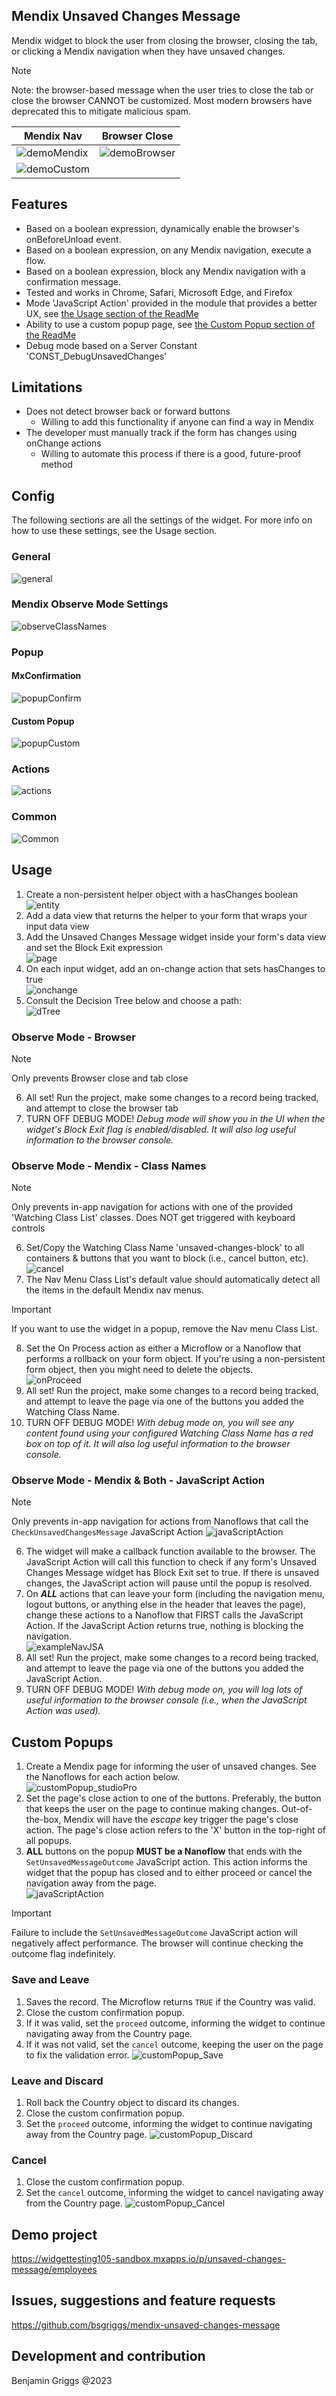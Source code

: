 ## Mendix Unsaved Changes Message
Mendix widget to block the user from closing the browser, closing the tab, or clicking a Mendix navigation when they have unsaved changes.

> [!NOTE]  
> Note: the browser-based message when the user tries to close the tab or close the browser CANNOT be customized. Most modern browsers have deprecated this to mitigate malicious spam.

| Mendix Nav | Browser Close |  
| ------------- | ------------- |  
| ![demoMendix](https://github.com/bsgriggs/mendix-unsaved-changes-message/blob/media/demoMendix.png)   | ![demoBrowser](https://github.com/bsgriggs/mendix-unsaved-changes-message/blob/media/demoBrowser.png)   |  
| ![demoCustom](https://github.com/bsgriggs/mendix-unsaved-changes-message/blob/media/demoCustom.png)   |    |  

## Features
- Based on a boolean expression, dynamically enable the browser's onBeforeUnload event. 
- Based on a boolean expression, on any Mendix navigation, execute a flow.
- Based on a boolean expression, block any Mendix navigation with a confirmation message.
- Tested and works in Chrome, Safari, Microsoft Edge, and Firefox
- Mode 'JavaScript Action' provided in the module that provides a better UX, see [the Usage section of the ReadMe](https://github.com/bsgriggs/mendix-unsaved-changes-message/edit/master/README.md#usage)
- Ability to use a custom popup page, see [the Custom Popup section of the ReadMe](https://github.com/bsgriggs/mendix-unsaved-changes-message/edit/master/README.md#custom-popups)
- Debug mode based on a Server Constant 'CONST_DebugUnsavedChanges'

## Limitations
- Does not detect browser back or forward buttons 
  - Willing to add this functionality if anyone can find a way in Mendix
- The developer must manually track if the form has changes using onChange actions
  - Willing to automate this process if there is a good, future-proof method

## Config
The following sections are all the settings of the widget. For more info on how to use these settings, see the Usage section.  
### General
![general](https://github.com/bsgriggs/mendix-unsaved-changes-message/blob/media/general.png)  
### Mendix Observe Mode Settings
![observeClassNames](https://github.com/bsgriggs/mendix-unsaved-changes-message/blob/media/observeClassNames.png)  
### Popup
#### MxConfirmation
![popupConfirm](https://github.com/bsgriggs/mendix-unsaved-changes-message/blob/media/popupConfirm.png)  
#### Custom Popup
![popupCustom](https://github.com/bsgriggs/mendix-unsaved-changes-message/blob/media/popupCustom.png)  
### Actions
![actions](https://github.com/bsgriggs/mendix-unsaved-changes-message/blob/media/actions.png)  
### Common
![Common](https://github.com/bsgriggs/mendix-unsaved-changes-message/blob/media/Common.png)  

## Usage
1. Create a non-persistent helper object with a hasChanges boolean  
![entity](https://github.com/bsgriggs/mendix-unsaved-changes-message/blob/media/entity.png)  
2. Add a data view that returns the helper to your form that wraps your input data view  
3. Add the Unsaved Changes Message widget inside your form's data view and set the Block Exit expression  
![page](https://github.com/bsgriggs/mendix-unsaved-changes-message/blob/media/page.png)  
4. On each input widget, add an on-change action that sets hasChanges to true  
![onchange](https://github.com/bsgriggs/mendix-unsaved-changes-message/blob/media/onChange.png)  
5. Consult the Decision Tree below and choose a path:  
![dTree](https://github.com/bsgriggs/mendix-unsaved-changes-message/blob/media/observeDTree.png)  

### Observe Mode - Browser
> [!NOTE]  
> Only prevents Browser close and tab close
6. All set! Run the project, make some changes to a record being tracked, and attempt to close the browser tab  
7. TURN OFF DEBUG MODE! _Debug mode will show you in the UI when the widget's Block Exit flag is enabled/disabled. It will also log useful information to the browser console._  

### Observe Mode - Mendix - Class Names
> [!NOTE]  
> Only prevents in-app navigation for actions with one of the provided 'Watching Class List' classes. Does NOT get triggered with keyboard controls
6. Set/Copy the Watching Class Name 'unsaved-changes-block' to all containers & buttons that you want to block (i.e., cancel button, etc).  
![cancel](https://github.com/bsgriggs/mendix-unsaved-changes-message/blob/media/cancel.png)   
7. The Nav Menu Class List's default value should automatically detect all the items in the default Mendix nav menus.
> [!IMPORTANT]  
> If you want to use the widget in a popup, remove the Nav menu Class List.  
8. Set the On Process action as either a Microflow or a Nanoflow that performs a rollback on your form object. If you're using a non-persistent form object, then you might need to delete the objects.  
![onProceed](https://github.com/bsgriggs/mendix-unsaved-changes-message/blob/media/OnProceed.png)  
9. All set! Run the project, make some changes to a record being tracked, and attempt to leave the page via one of the buttons you added the Watching Class Name. 
10. TURN OFF DEBUG MODE! _With debug mode on, you will see any content found using your configured Watching Class Name has a red box on top of it. It will also log useful information to the browser console._  

### Observe Mode - Mendix & Both - JavaScript Action
> [!NOTE]  
> Only prevents in-app navigation for actions from Nanoflows that call the `CheckUnsavedChangesMessage` JavaScript Action
![javaScriptAction](https://github.com/bsgriggs/mendix-unsaved-changes-message/blob/media/utils.png)  
6. The widget will make a callback function available to the browser. The JavaScript Action will call this function to check if any form's Unsaved Changes Message widget has Block Exit set to true. If there is unsaved changes, the JavaScript action will pause until the popup is resolved.   
7. On _**ALL**_ actions that can leave your form (including the navigation menu, logout buttons, or anything else in the header that leaves the page), change these actions to a Nanoflow that FIRST calls the JavaScript Action. If the JavaScript Action returns true, nothing is blocking the navigation.  
![exampleNavJSA](https://github.com/bsgriggs/mendix-unsaved-changes-message/blob/media/exampleNavJSA.png)  
8. All set! Run the project, make some changes to a record being tracked, and attempt to leave the page via one of the buttons you added the JavaScript Action. 
9. TURN OFF DEBUG MODE! _With debug mode on, you will log lots of useful information to the browser console (i.e., when the JavaScript Action was used)._  

## Custom Popups
1. Create a Mendix page for informing the user of unsaved changes. See the Nanoflows for each action below.  
![customPopup_studioPro](https://github.com/bsgriggs/mendix-unsaved-changes-message/blob/media/customPopup_studioPro.png)  
2. Set the page's close action to one of the buttons. Preferably, the button that keeps the user on the page to continue making changes. Out-of-the-box, Mendix will have the _escape_ key trigger the page's close action. The page's close action refers to the 'X' button in the top-right of all popups.
3. **ALL** buttons on the popup **MUST be a Nanoflow** that ends with the `SetUnsavedMessageOutcome` JavaScript action. This action informs the widget that the popup has closed and to either proceed or cancel the navigation away from the page.  
![javaScriptAction](https://github.com/bsgriggs/mendix-unsaved-changes-message/blob/media/utils.png)

> [!Important]  
> Failure to include the `SetUnsavedMessageOutcome` JavaScript action will negatively affect performance. The browser will continue checking the outcome flag indefinitely. 

### Save and Leave
1. Saves the record. The Microflow returns `TRUE` if the Country was valid.
2. Close the custom confirmation popup.
3. If it was valid, set the `proceed` outcome, informing the widget to continue navigating away from the Country page.
4. If it was not valid, set the `cancel` outcome, keeping the user on the page to fix the validation error.
![customPopup_Save](https://github.com/bsgriggs/mendix-unsaved-changes-message/blob/media/customPopup_Save.png)
### Leave and Discard
1. Roll back the Country object to discard its changes.
2. Close the custom confirmation popup. 
3. Set the `proceed` outcome, informing the widget to continue navigating away from the Country page.
![customPopup_Discard](https://github.com/bsgriggs/mendix-unsaved-changes-message/blob/media/customPopup_Discard.png)
### Cancel
1. Close the custom confirmation popup. 
2. Set the `cancel` outcome, informing the widget to cancel navigating away from the Country page.
![customPopup_Cancel](https://github.com/bsgriggs/mendix-unsaved-changes-message/blob/media/customPopup_Cancel.png)

## Demo project
https://widgettesting105-sandbox.mxapps.io/p/unsaved-changes-message/employees

## Issues, suggestions and feature requests
https://github.com/bsgriggs/mendix-unsaved-changes-message

## Development and contribution
Benjamin Griggs @2023
